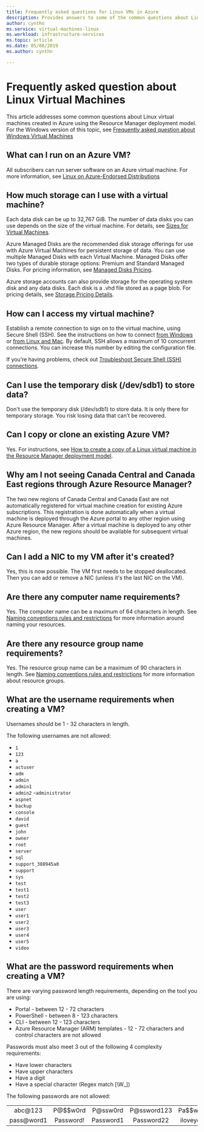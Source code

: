 ```yaml
---
title: Frequently asked questions for Linux VMs in Azure 
description: Provides answers to some of the common questions about Linux virtual machines created with the Resource Manager model.
author: cynthn
ms.service: virtual-machines-linux
ms.workload: infrastructure-services
ms.topic: article
ms.date: 05/08/2019
ms.author: cynthn

---
```

# Frequently asked question about Linux Virtual Machines
This article addresses some common questions about Linux virtual machines created in Azure using the Resource Manager deployment model. For the Windows version of this topic, see [Frequently asked question about Windows Virtual Machines](../windows/faq.md?toc=%2fazure%2fvirtual-machines%2fwindows%2ftoc.json)

## What can I run on an Azure VM?
All subscribers can run server software on an Azure virtual machine. For more information, see [Linux on Azure-Endorsed Distributions](endorsed-distros.md?toc=%2fazure%2fvirtual-machines%2flinux%2ftoc.json)

## How much storage can I use with a virtual machine?
Each data disk can be up to 32,767 GiB. The number of data disks you can use depends on the size of the virtual machine. For details, see [Sizes for Virtual Machines](sizes.md?toc=%2fazure%2fvirtual-machines%2flinux%2ftoc.json).

Azure Managed Disks are the recommended disk storage offerings for use with Azure Virtual Machines for persistent storage of data. You can use multiple Managed Disks with each Virtual Machine. Managed Disks offer two types of durable storage options: Premium and Standard Managed Disks. For pricing information, see [Managed Disks Pricing](https://azure.microsoft.com/pricing/details/managed-disks).

Azure storage accounts can also provide storage for the operating system disk and any data disks. Each disk is a .vhd file stored as a page blob. For pricing details, see [Storage Pricing Details](https://azure.microsoft.com/pricing/details/storage/).

## How can I access my virtual machine?
Establish a remote connection to sign on to the virtual machine, using Secure Shell (SSH). See the instructions on how to connect [from Windows](ssh-from-windows.md?toc=%2fazure%2fvirtual-machines%2flinux%2ftoc.json) or
[from Linux and Mac](mac-create-ssh-keys.md?toc=%2fazure%2fvirtual-machines%2flinux%2ftoc.json). By default, SSH allows a maximum of 10 concurrent connections. You can increase this number by editing the configuration file.

If you’re having problems, check out [Troubleshoot Secure Shell (SSH) connections](troubleshoot-ssh-connection.md?toc=%2fazure%2fvirtual-machines%2flinux%2ftoc.json).

## Can I use the temporary disk (/dev/sdb1) to store data?
Don't use the temporary disk (/dev/sdb1) to store data. It is only there for temporary storage. You risk losing data that can’t be recovered.

## Can I copy or clone an existing Azure VM?
Yes. For instructions, see [How to create a copy of a Linux virtual machine in the Resource Manager deployment model](copy-vm.md?toc=%2fazure%2fvirtual-machines%2flinux%2ftoc.json).

## Why am I not seeing Canada Central and Canada East regions through Azure Resource Manager?
The two new regions of Canada Central and Canada East are not automatically registered for virtual machine creation for existing Azure subscriptions. This registration is done automatically when a virtual machine is deployed through the Azure portal to any other region using Azure Resource Manager. After a virtual machine is deployed to any other Azure region, the new regions should be available for subsequent virtual machines.

## Can I add a NIC to my VM after it's created?
Yes, this is now possible. The VM first needs to be stopped deallocated. Then you can add or remove a NIC (unless it's the last NIC on the VM). 

## Are there any computer name requirements?
Yes. The computer name can be a maximum of 64 characters in length. See [Naming conventions rules and restrictions](/azure/architecture/best-practices/resource-naming) for more information around naming your resources.

## Are there any resource group name requirements?
Yes. The resource group name can be a maximum of 90 characters in length. See [Naming conventions rules and restrictions](/azure/architecture/best-practices/resource-naming) for more information about resource groups.

## What are the username requirements when creating a VM?

Usernames should be 1 - 32 characters in length.

The following usernames are not allowed:

- `1`
- `123`
- `a`
- `actuser`
- `adm`
- `admin`
- `admin1`
- `admin2`
-`administrator`
- `aspnet`
- `backup`
- `console`
- `david`
- `guest`
- `john`
- `owner`
- `root`
- `server`
- `sql`
- `support_388945a0`
- `support`
- `sys`
- `test`
- `test1`
- `test2`
- `test3`
- `user`
- `user1`
- `user2`
- `user3`
- `user4`
- `user5`
- `video`


## What are the password requirements when creating a VM?

There are varying password length requirements, depending on the tool you are using:
 - Portal - between 12 - 72 characters
 - PowerShell - between 8 - 123 characters
 - CLI - between 12 - 123 characters
 - Azure Resource Manager (ARM) templates - 12 - 72 characters and control characters are not allowed
 

Passwords must also meet 3 out of the following 4 complexity requirements:

* Have lower characters
* Have upper characters
* Have a digit
* Have a special character (Regex match [\W_])

The following passwords are not allowed:

<table>
    <tr>
        <td style="text-align:center">abc@123</td>
        <td style="text-align:center">P@$$w0rd</td>
        <td style="text-align:center">P@ssw0rd</td>
        <td style="text-align:center">P@ssword123</td>
        <td style="text-align:center">Pa$$word</td>
    </tr>
    <tr>
        <td style="text-align:center">pass@word1</td>
        <td style="text-align:center">Password!</td>
        <td style="text-align:center">Password1</td>
        <td style="text-align:center">Password22</td>
        <td style="text-align:center">iloveyou!</td>
    </tr>
</table>
